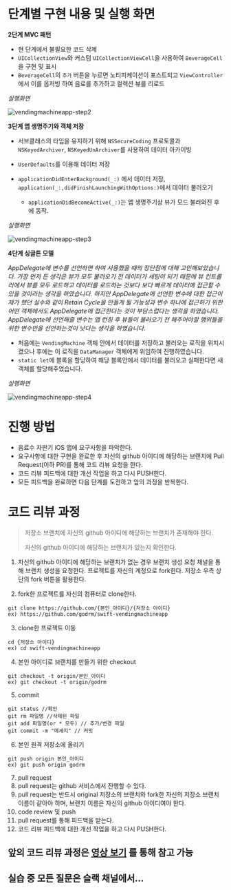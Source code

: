 # 단계별 구현 내용 및 실행 화면

**2단계 MVC 패턴**

- 현 단계에서 불필요한 코드 삭제
- `UICollectionView`와 커스텀 `UICollectionViewCell`을 사용하여 `BeverageCell`을 구현 및 표시
- `BeverageCell`의 `추가` 버튼을 누르면 노티피케이션이 포스트되고 `ViewController`에서 이를 옵저빙 하여 음료를 추가하고 컬렉션 뷰를 리로드 

*실행화면*

![vendingmachineapp-step2](/Users/dongkun/Desktop/CodeSquad/swift-vendingmachineapp/images/vendingmachineapp-step2.png)

**3단계 앱 생명주기와 객체 저장**

- 서브클래스의 타입을 유지하기 위해 `NSSecureCoding` 프로토콜과 `NSKeyedArchiver`, `NSKeyedUnArchiver`를  사용하여 데이터 아카이빙

- `UserDefaults`를 이용해 데이터 저장
- `applicationDidEnterBackground(_:)` 에서 데이터 저장, `application(_:,didFinishLaunchingWithOptions:)`에서 데이터 불러오기
  - `applicationDidBecomeActive(_:)`는 앱 생명주기상 뷰가 모드 불러와진 후에 동작.

*실행화면*

![vendingmachineapp-step3](/Users/dongkun/Desktop/CodeSquad/swift-vendingmachineapp/images/vendingmachineapp-step3.png)

**4단계 싱글톤 모델**

*AppDelegate에 변수를 선언하면 하여 사용했을 때의 장단점에 대해 고민해보았습니다. 가장 먼저 든 생각은 뷰가 모두 불러오기 전 데이터가 세팅이 되기 때문에 뷰 컨트롤러에서 뷰를 모두 로드하고 데이터를 로드하는 것보다 보다 빠르게 데이터에 접근할 수 있을 것이라는 생각을 하였습니다. 하지만 AppDelegate에 선언한 변수에 대한 접근이 제가 했던 실수와 같이 Retain Cycle을 만들게 될 가능성과 변수 하나에 접근하기 위한 어떤 객체에서도 AppDelegate에 접근한다는 것이 부담스럽다는 생각을 하였습니다. AppDelegate에 선언해줄 변수는 앱 런칭 후 뷰들이 불러오기 전 해주어야할 행위들을 위한 변수만을 선언하는것이 낫다는 생각을 하였습니다.*

- 처음에는 `VendingMachine` 객체 안에서 데이터를 저장하고 불러오는 로직을 위치시켰으나 후에는 이 로직을 `DataManager` 객체에게 위임하여 진행하였습니다.
- `static let`에 블록을 할당하여 해당 블록안에서 데이터를 불러오고 실패한다면 새 객체를 할당해주었습니다. 

*실행화면*

![vendingmachineapp-step4](/Users/dongkun/Desktop/CodeSquad/swift-vendingmachineapp/images/vendingmachineapp-step4.png)



# 진행 방법

- 음료수 자판기 iOS 앱에 요구사항을 파악한다.
- 요구사항에 대한 구현을 완료한 후 자신의 github 아이디에 해당하는 브랜치에 Pull Request(이하 PR)를 통해 코드 리뷰 요청을 한다.
- 코드 리뷰 피드백에 대한 개선 작업을 하고 다시 PUSH한다.
- 모든 피드백을 완료하면 다음 단계를 도전하고 앞의 과정을 반복한다.

# 코드 리뷰 과정
> 저장소 브랜치에 자신의 github 아이디에 해당하는 브랜치가 존재해야 한다.
>
> 자신의 github 아이디에 해당하는 브랜치가 있는지 확인한다.

1. 자신의 github 아이디에 해당하는 브랜치가 없는 경우 브랜치 생성 요청 채널을 통해 브랜치 생성을 요청한다.
프로젝트를 자신의 계정으로 fork한다. 저장소 우측 상단의 fork 버튼을 활용한다.

2. fork한 프로젝트를 자신의 컴퓨터로 clone한다.
```
git clone https://github.com/{본인_아이디}/{저장소 아이디}
ex) https://github.com/godrm/swift-vendingmachineapp
```

3. clone한 프로젝트 이동
```
cd {저장소 아이디}
ex) cd swift-vendingmachineapp
```

4. 본인 아이디로 브랜치를 만들기 위한 checkout
```
git checkout -t origin/본인_아이디
ex) git checkout -t origin/godrm
```

5. commit
```
git status //확인
git rm 파일명 //삭제된 파일
git add 파일명(or * 모두) // 추가/변경 파일
git commit -m "메세지" // 커밋
```

6. 본인 원격 저장소에 올리기
```
git push origin 본인_아이디
ex) git push origin godrm
```

7. pull request
8. pull request는 github 서비스에서 진행할 수 있다.
9. pull request는 반드시 original 저장소의 브랜치와 fork한 자신의 저장소 브랜치 이름이 같아야 하며, 브랜치 이름은 자신의 github 아이디여야 한다.
10. code review 및 push
11. pull request를 통해 피드백을 받는다.
12. 코드 리뷰 피드백에 대한 개선 작업을 하고 다시 PUSH한다.

## 앞의 코드 리뷰 과정은 [영상 보기](https://www.youtube.com/watch?v=ZSZoaG0PqLg) 를 통해 참고 가능

## 실습 중 모든 질문은 슬랙 채널에서...